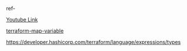


ref- 

[Youtube Link](https://www.youtube.com/watch?v=s5OKsDt1_TE&list=PLj2ea3LWzneW5GSRRCvVvjn4croHn4Ev-&index=10)

[terraform-map-variable](https://spacelift.io/blog/terraform-map-variable)

https://developer.hashicorp.com/terraform/language/expressions/types
